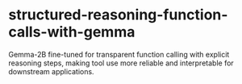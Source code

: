 # structured-reasoning-function-calls-with-gemma
Gemma-2B fine-tuned for transparent function calling with explicit reasoning steps, making tool use more reliable and interpretable for downstream applications.
